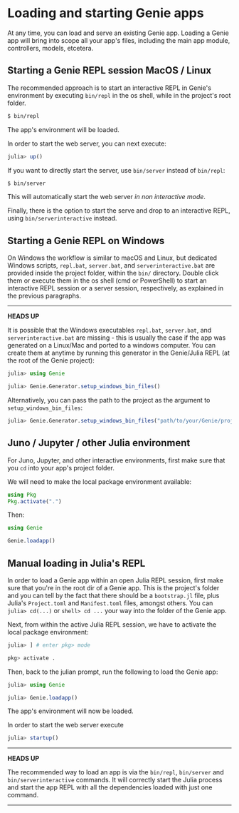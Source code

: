 # Loading and starting Genie apps

At any time, you can load and serve an existing Genie app. Loading a Genie app will bring into scope all your app's files, including the main app module, controllers, models, etcetera.

## Starting a Genie REPL session MacOS / Linux

The recommended approach is to start an interactive REPL in Genie's environment by executing `bin/repl` in the os shell, while in the project's root folder.

```sh
$ bin/repl
```

The app's environment will be loaded.

In order to start the web server, you can next execute:

```julia
julia> up()
```

If you want to directly start the server, use `bin/server` instead of `bin/repl`:

```sh
$ bin/server
```

This will automatically start the web server _in non interactive mode_.

Finally, there is the option to start the serve and drop to an interactive REPL, using `bin/serverinteractive` instead.

## Starting a Genie REPL on Windows

On Windows the workflow is similar to macOS and Linux, but dedicated Windows scripts, `repl.bat`, `server.bat`, and `serverinteractive.bat` are provided inside the project folder, within the `bin/` directory. Double click them or execute them in the os shell (cmd or PowerShell) to start an interactive REPL session or a server session, respectively, as explained in the previous paragraphs.

---
**HEADS UP**

It is possible that the Windows executables `repl.bat`, `server.bat`, and `serverinteractive.bat` are missing - this is usually the case if the app was generated on a Linux/Mac and ported to a windows computer. You can create them at anytime by running this generator in the Genie/Julia REPL (at the root of the Genie project):

```julia
julia> using Genie

julia> Genie.Generator.setup_windows_bin_files()
```

Alternatively, you can pass the path to the project as the argument to `setup_windows_bin_files`:

```julia
julia> Genie.Generator.setup_windows_bin_files("path/to/your/Genie/project")
```

## Juno / Jupyter / other Julia environment

For Juno, Jupyter, and other interactive environments, first make sure that you `cd` into your app's project folder.

We will need to make the local package environment available:

```julia
using Pkg
Pkg.activate(".")
```

Then:

```julia
using Genie

Genie.loadapp()
```

## Manual loading in Julia's REPL

In order to load a Genie app within an open Julia REPL session, first make sure that you're in the root dir of a Genie app. This is the project's folder and you can tell by the fact that there should be a `bootstrap.jl` file, plus Julia's `Project.toml` and `Manifest.toml` files, amongst others. You can `julia> cd(...)` or `shell> cd ...` your way into the folder of the Genie app.

Next, from within the active Julia REPL session, we have to activate the local package environment:

```julia
julia> ] # enter pkg> mode

pkg> activate .
```

Then, back to the julian prompt, run the following to load the Genie app:

```julia
julia> using Genie

julia> Genie.loadapp()
```

The app's environment will now be loaded.

In order to start the web server execute

```julia
julia> startup()
```

---
**HEADS UP**

The recommended way to load an app is via the `bin/repl`, `bin/server` and `bin/serverinteractive` commands. It will correctly start the Julia process and start the app REPL with all the dependencies loaded with just one command.

---
